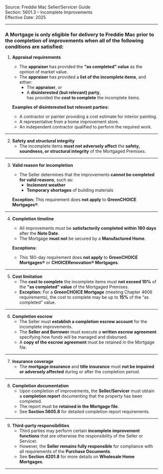 Source: Freddie Mac Seller/Servicer Guide  
Section: 5601.3 – Incomplete Improvements  
Effective Date: 2025  

---

### A Mortgage is only eligible for delivery to Freddie Mac prior to the completion of improvements when **all** of the following conditions are satisfied:

1. **Appraisal requirements**
   - The **appraiser** has provided the **“as completed” value** as the opinion of market value.  
   - The **appraiser** has provided a **list of the incomplete items**, and either:  
     - The **appraiser**, or  
     - A **disinterested (but relevant) party**,  
       has provided the **cost to complete** the incomplete items.  

   **Examples of disinterested but relevant parties:**
   - A contractor or painter providing a cost estimate for interior painting.  
   - A representative from a home improvement store.  
   - An independent contractor qualified to perform the required work.

---

2. **Safety and structural integrity**
   - The incomplete items **must not adversely affect** the **safety, soundness, or structural integrity** of the Mortgaged Premises.

---

3. **Valid reason for incompletion**
   - The Seller determines that the improvements **cannot be completed for valid reasons**, such as:  
     - **Inclement weather**  
     - **Temporary shortages** of building materials  

   **Exception:** This requirement does **not apply** to **GreenCHOICE Mortgages®**.

---

4. **Completion timeline**
   - All improvements must be **satisfactorily completed within 180 days** after the **Note Date**.  
   - The Mortgage **must not** be secured by a **Manufactured Home**.

   **Exceptions:**  
   - This 180-day requirement does **not apply** to **GreenCHOICE Mortgages®** or **CHOICERenovation® Mortgages**.

---

5. **Cost limitation**
   - The **cost to complete** the incomplete items must **not exceed 10%** of the **“as completed” value** of the Mortgaged Premises.  
   - **Exception:** For a **GreenCHOICE Mortgage** (meeting Chapter 4606 requirements), the cost to complete may be up to **15%** of the “as completed” value.

---

6. **Completion escrow**
   - The Seller must **establish a completion escrow account** for the incomplete improvements.  
   - The **Seller and Borrower** must execute a **written escrow agreement** specifying how funds will be managed and disbursed.  
   - A **copy of the escrow agreement** must be retained in the Mortgage file.

---

7. **Insurance coverage**
   - The **mortgage insurance** and **title insurance** must **not be impaired or adversely affected** during or after the completion period.

---

8. **Completion documentation**
   - Upon completion of improvements, the **Seller/Servicer** must obtain a **completion report** documenting that the property has been completed.  
   - The report must be **retained in the Mortgage file**.  
   - See **Section 5605.8** for detailed completion report requirements.

---

9. **Third-party responsibilities**
   - Third parties may perform certain **incomplete improvement functions** that are otherwise the responsibility of the Seller or Servicer.  
   - However, the **Seller remains fully responsible** for compliance with all requirements of the **Purchase Documents**.  
   - See **Section 4201.8** for more details on **Wholesale Home Mortgages**.

---
